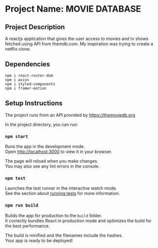 # Project Name: MOVIE DATABASE 


## Project Description
A reactjs application that gives the user access to movies and tv shows fetched using API from themdb.com. My inspiration was trying to create a netflix clone.


## Dependencies
    npm i react-router-dom
    npm i axios
    npm i styled-components
    npm i framer-motion

## Setup Instructions
The project runs from an API provided by https://themoviedb.org

In the project directory, you can run:

### `npm start`

Runs the app in the development mode.\
Open [http://localhost:3000](http://localhost:3000) to view it in your browser.

The page will reload when you make changes.\
You may also see any lint errors in the console.

### `npm test`

Launches the test runner in the interactive watch mode.\
See the section about [running tests](https://facebook.github.io/create-react-app/docs/running-tests) for more information.

### `npm run build`

Builds the app for production to the `build` folder.\
It correctly bundles React in production mode and optimizes the build for the best performance.

The build is minified and the filenames include the hashes.\
Your app is ready to be deployed!


